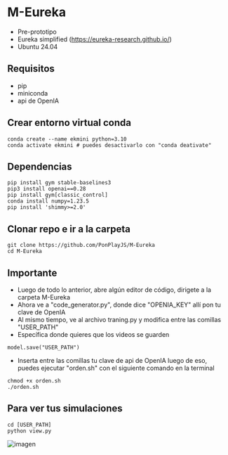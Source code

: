 # M-Eureka 
- Pre-prototipo
- Eureka simplified (https://eureka-research.github.io/)
- Ubuntu 24.04

## Requisitos
* pip
* miniconda
* api de OpenIA
## Crear entorno virtual conda
```
conda create --name ekmini python=3.10
conda activate ekmini # puedes desactivarlo con "conda deativate"
```

## Dependencias
```
pip install gym stable-baselines3 
pip3 install openai==0.28
pip install gym[classic_control]
conda install numpy=1.23.5
pip install 'shimmy>=2.0'
```

## Clonar repo e ir a la carpeta
```
git clone https://github.com/PonPlayJS/M-Eureka
cd M-Eureka
```

## Importante
- Luego de todo lo anterior, abre algún editor de código, dirigete a la carpeta M-Eureka
- Ahora ve a "code_generator.py", donde dice "OPENIA_KEY" allí pon tu clave de OpenIA
- Al mismo tiempo, ve al archivo traning.py y modifica entre las comillas "USER_PATH"
- Específica donde quieres que los videos se guarden
```        #Modifica aca
model.save("USER_PATH")
```
- Inserta entre las comillas tu clave de api de OpenIA luego de eso, puedes ejecutar "orden.sh" con el siguiente comando en la terminal

```
chmod +x orden.sh
./orden.sh
```

## Para ver tus simulaciones
```
cd [USER_PATH]
python view.py
```
![imagen](https://github.com/user-attachments/assets/c899c84a-e098-45e2-9579-eec26a2d510d)
